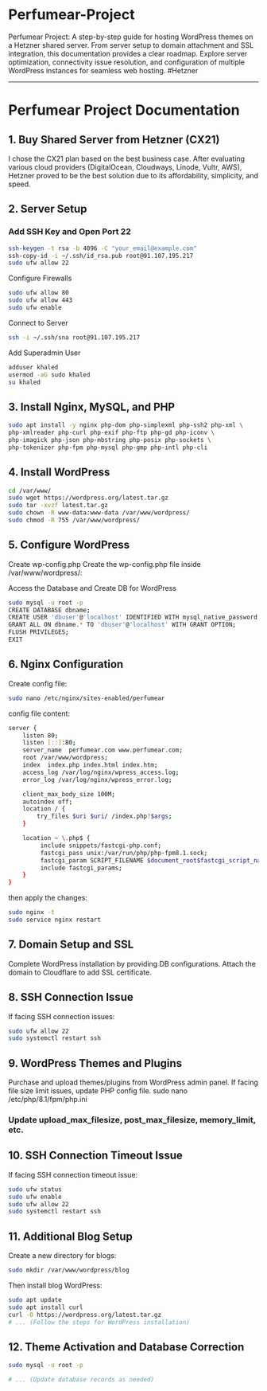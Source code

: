 # Perfumear-Project
Perfumear Project: A step-by-step guide for hosting WordPress themes on a Hetzner shared server. From server setup to domain attachment and SSL integration, this documentation provides a clear roadmap. Explore server optimization, connectivity issue resolution, and configuration of multiple WordPress instances for seamless web hosting. #Hetzner

---

# Perfumear Project Documentation

## 1. Buy Shared Server from Hetzner (CX21)

I chose the CX21 plan based on the best business case. After evaluating various cloud providers (DigitalOcean, Cloudways, Linode, Vultr, AWS), Hetzner proved to be the best solution due to its affordability, simplicity, and speed.

## 2. Server Setup

### Add SSH Key and Open Port 22

```bash
ssh-keygen -t rsa -b 4096 -C "your_email@example.com"
ssh-copy-id -i ~/.ssh/id_rsa.pub root@91.107.195.217
sudo ufw allow 22
```
Configure Firewalls
```bash
sudo ufw allow 80
sudo ufw allow 443
sudo ufw enable
```
Connect to Server
```bash
ssh -i ~/.ssh/sna root@91.107.195.217
```
Add Superadmin User
```bash
adduser khaled
usermod -aG sudo khaled
su khaled
```
## 3. Install Nginx, MySQL, and PHP
```bash
sudo apt install -y nginx php-dom php-simplexml php-ssh2 php-xml \
php-xmlreader php-curl php-exif php-ftp php-gd php-iconv \
php-imagick php-json php-mbstring php-posix php-sockets \
php-tokenizer php-fpm php-mysql php-gmp php-intl php-cli
```
## 4. Install WordPress
```bash
cd /var/www/
sudo wget https://wordpress.org/latest.tar.gz
sudo tar -xvzf latest.tar.gz
sudo chown -R www-data:www-data /var/www/wordpress/
sudo chmod -R 755 /var/www/wordpress/
```
## 5. Configure WordPress
Create wp-config.php
Create the wp-config.php file inside /var/www/wordpress/:
<?php
/**
 * The base configuration for WordPress
 *
 * The wp-config.php creation script uses this file during the installation.
 * You don't have to use the web site, you can copy this file to "wp-config.php"
 * and fill in the values.
 *
 * This file contains the following configurations:
 *
 * * Database settings
 * * Secret keys
 * * Database table prefix
 * * ABSPATH
 *
 * @link https://wordpress.org/documentation/article/editing-wp-config-php/
 *
 * @package WordPress
 */

// ** Database settings - You can get this info from your web host ** //
/** The name of the database for WordPress */
define( 'DB_NAME', ‘db_name’);

/** Database username */
define( 'DB_USER', ‘db_user’);

/** Database password */
define( 'DB_PASSWORD', ‘db_password’);

/** Database hostname */
define( 'DB_HOST', 'localhost' );

/** Database charset to use in creating database tables. */
define( 'DB_CHARSET', 'utf8mb4' );

/** The database collate type. Don't change this if in doubt. */
define( 'DB_COLLATE', '' );

/**#@+
 * Authentication unique keys and salts.
 *
 * Change these to different unique phrases! You can generate these using
 * the {@link https://api.wordpress.org/secret-key/1.1/salt/ WordPress.org secret-key service}.
 *
 * You can change these at any point in time to invalidate all existing cookies.
 * This will force all users to have to log in again.
 *
 * @since 2.6.0
 */
define( 'AUTH_KEY',         '-----------------------------------------' );
define( 'SECURE_AUTH_KEY',  '-----------------------------------------' );
define( 'LOGGED_IN_KEY',    '-----------------------------------------' );
define( 'NONCE_KEY',        '-----------------------------------------' );
define( 'AUTH_SALT',        '-----------------------------------------' );
define( 'SECURE_AUTH_SALT', '-----------------------------------------' );
define( 'LOGGED_IN_SALT',   '-----------------------------------------' );
define( 'NONCE_SALT',       '-----------------------------------------' );

/**#@-*/

/**
 * WordPress database table prefix.
 *
 * You can have multiple installations in one database if you give each
 * a unique prefix. Only numbers, letters, and underscores please!
 */
$table_prefix = 'wp_';

/**
 * For developers: WordPress debugging mode.
 *
 * Change this to true to enable the display of notices during development.
 * It is strongly recommended that plugin and theme developers use WP_DEBUG
 * in their development environments.
 *
 * For information on other constants that can be used for debugging,
 * visit the documentation.
 *
 * @link https://wordpress.org/documentation/article/debugging-in-wordpress/
 */
define( 'WP_DEBUG', false );

/* Add any custom values between this line and the "stop editing" line. */



/* That's all, stop editing! Happy publishing. */

/** Absolute path to the WordPress directory. */
if ( ! defined( 'ABSPATH' ) ) {
        define( 'ABSPATH', __DIR__ . '/' );
}

/** Sets up WordPress vars and included files. */
require_once ABSPATH . 'wp-settings.php';
?>

Access the Database and Create DB for WordPress
```bash
sudo mysql -u root -p
CREATE DATABASE dbname;
CREATE USER 'dbuser'@'localhost' IDENTIFIED WITH mysql_native_password BY 'dbpassword';
GRANT ALL ON dbname.* TO 'dbuser'@'localhost' WITH GRANT OPTION;
FLUSH PRIVILEGES;
EXIT
```
## 6. Nginx Configuration
Create config file:
```bash
sudo nano /etc/nginx/sites-enabled/perfumear
```
config file content:
```bash
server {
    listen 80;
    listen [::]:80;
    server_name  perfumear.com www.perfumear.com;
    root /var/www/wordpress;
    index  index.php index.html index.htm;
    access_log /var/log/nginx/wpress_access.log;
    error_log /var/log/nginx/wpress_error.log;

    client_max_body_size 100M;
    autoindex off;
    location / {
        try_files $uri $uri/ /index.php?$args;
    }

    location ~ \.php$ {
         include snippets/fastcgi-php.conf;
         fastcgi_pass unix:/var/run/php/php-fpm8.1.sock;
         fastcgi_param SCRIPT_FILENAME $document_root$fastcgi_script_name;
         include fastcgi_params;
    }
}
```
then apply the changes:
```bash
sudo nginx -t
sudo service nginx restart
```
## 7. Domain Setup and SSL
Complete WordPress installation by providing DB configurations. Attach the domain to Cloudflare to add SSL certificate.
## 8. SSH Connection Issue
If facing SSH connection issues:
```bash
sudo ufw allow 22
sudo systemctl restart ssh
```
## 9. WordPress Themes and Plugins
Purchase and upload themes/plugins from WordPress admin panel. If facing file size limit issues, update PHP config file.
sudo nano /etc/php/8.1/fpm/php.ini
### Update upload_max_filesize, post_max_filesize, memory_limit, etc.
## 10. SSH Connection Timeout Issue
If facing SSH connection timeout issue:
```bash
sudo ufw status
sudo ufw enable
sudo ufw allow 22
sudo systemctl restart ssh
```
## 11. Additional Blog Setup
Create a new directory for blogs:
```bash
sudo mkdir /var/www/wordpress/blog
```
Then install blog WordPress:
```bash
sudo apt update
sudo apt install curl
curl -O https://wordpress.org/latest.tar.gz
# ... (Follow the steps for WordPress installation)
```
## 12. Theme Activation and Database Correction
```bash
sudo mysql -u root -p

# ... (Update database records as needed)
```
